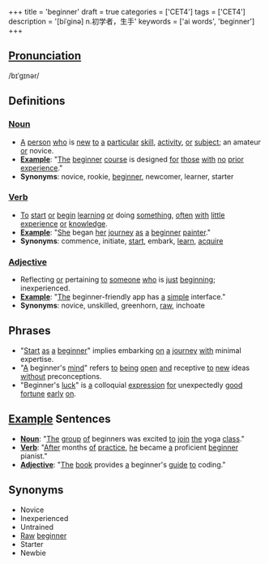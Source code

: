 +++
title = 'beginner'
draft = true
categories = ['CET4']
tags = ['CET4']
description = '[biˈginə] n.初学者，生手'
keywords = ['ai words', 'beginner']
+++

## [Pronunciation](/en/post/pronunciation/)
/bɪˈɡɪnər/

## Definitions
### [Noun](/en/post/noun/)
- [A](/en/post/a/) [person](/en/post/person/) [who](/en/post/who/) is [new](/en/post/new/) [to](/en/post/to/) [a](/en/post/a/) [particular](/en/post/particular/) [skill](/en/post/skill/), [activity](/en/post/activity/), [or](/en/post/or/) [subject](/en/post/subject/); an amateur [or](/en/post/or/) novice.
- **[Example](/en/post/example/)**: "[The](/en/post/the/) [beginner](/en/post/beginner/) [course](/en/post/course/) is designed [for](/en/post/for/) [those](/en/post/those/) [with](/en/post/with/) [no](/en/post/no/) [prior](/en/post/prior/) [experience](/en/post/experience/)."
- **Synonyms**: novice, rookie, [beginner](/en/post/beginner/), newcomer, learner, starter

### [Verb](/en/post/verb/)
- [To](/en/post/to/) [start](/en/post/start/) [or](/en/post/or/) [begin](/en/post/begin/) [learning](/en/post/learning/) [or](/en/post/or/) doing [something](/en/post/something/), [often](/en/post/often/) [with](/en/post/with/) [little](/en/post/little/) [experience](/en/post/experience/) [or](/en/post/or/) [knowledge](/en/post/knowledge/).
- **[Example](/en/post/example/)**: "[She](/en/post/she/) began [her](/en/post/her/) [journey](/en/post/journey/) [as](/en/post/as/) [a](/en/post/a/) [beginner](/en/post/beginner/) [painter](/en/post/painter/)."
- **Synonyms**: commence, initiate, [start](/en/post/start/), embark, [learn](/en/post/learn/), [acquire](/en/post/acquire/)

### [Adjective](/en/post/adjective/)
- Reflecting [or](/en/post/or/) pertaining [to](/en/post/to/) [someone](/en/post/someone/) [who](/en/post/who/) is [just](/en/post/just/) [beginning](/en/post/beginning/); inexperienced.
- **[Example](/en/post/example/)**: "[The](/en/post/the/) beginner-friendly app has [a](/en/post/a/) [simple](/en/post/simple/) interface."
- **Synonyms**: novice, unskilled, greenhorn, [raw](/en/post/raw/), inchoate

## Phrases
- "[Start](/en/post/start/) [as](/en/post/as/) [a](/en/post/a/) [beginner](/en/post/beginner/)" implies embarking [on](/en/post/on/) [a](/en/post/a/) [journey](/en/post/journey/) [with](/en/post/with/) minimal expertise.
- "[A](/en/post/a/) beginner's [mind](/en/post/mind/)" refers [to](/en/post/to/) [being](/en/post/being/) [open](/en/post/open/) [and](/en/post/and/) receptive [to](/en/post/to/) [new](/en/post/new/) ideas [without](/en/post/without/) preconceptions.
- "Beginner's [luck](/en/post/luck/)" is [a](/en/post/a/) colloquial [expression](/en/post/expression/) [for](/en/post/for/) unexpectedly [good](/en/post/good/) [fortune](/en/post/fortune/) [early](/en/post/early/) [on](/en/post/on/).

## [Example](/en/post/example/) Sentences
- **[Noun](/en/post/noun/)**: "[The](/en/post/the/) [group](/en/post/group/) [of](/en/post/of/) beginners was excited [to](/en/post/to/) [join](/en/post/join/) [the](/en/post/the/) yoga [class](/en/post/class/)."
- **[Verb](/en/post/verb/)**: "[After](/en/post/after/) months [of](/en/post/of/) [practice](/en/post/practice/), [he](/en/post/he/) became [a](/en/post/a/) proficient [beginner](/en/post/beginner/) pianist."
- **[Adjective](/en/post/adjective/)**: "[The](/en/post/the/) [book](/en/post/book/) provides [a](/en/post/a/) beginner's [guide](/en/post/guide/) [to](/en/post/to/) coding."

## Synonyms
- Novice
- Inexperienced
- Untrained
- [Raw](/en/post/raw/) [beginner](/en/post/beginner/)
- Starter
- Newbie
